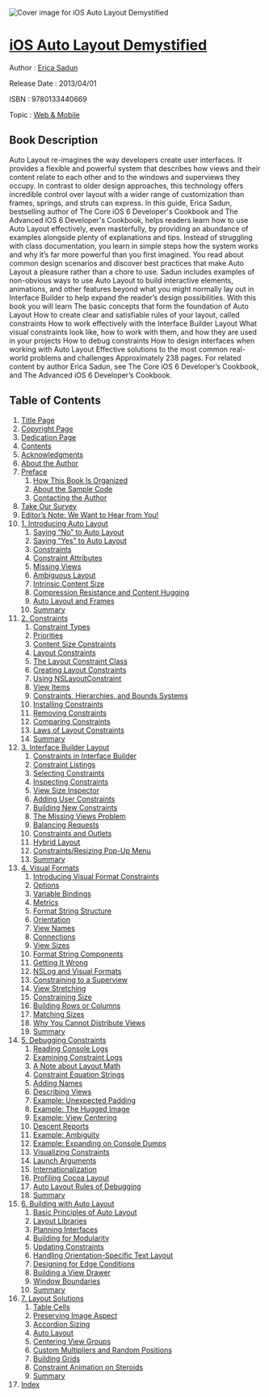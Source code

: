 ![Cover image for iOS Auto Layout Demystified](https://imgdetail.ebookreading.net/cover/cover/web_mobile/EB9780133440669.jpg)

[iOS Auto Layout Demystified](https://ebookreading.net/view/book/iOS+Auto+Layout+Demystified-EB9780133440669_1.html "iOS Auto Layout Demystified")
====================================================================================================================

Author : [Erica Sadun](https://ebookreading.net/search/author/Erica+Sadun)

Release Date : 2013/04/01

ISBN : 9780133440669

Topic : [Web & Mobile](https://ebookreading.net/search/category/web-mobile)

Book Description
-----------------

Auto Layout re-imagines the way developers create user interfaces. It provides a flexible and powerful system that describes how views and their content relate to each other and to the windows and superviews they occupy. In contrast to older design approaches, this technology offers incredible control over layout with a wider range of customization than frames, springs, and struts can express.  In this guide, Erica Sadun, bestselling author of The Core iOS 6 Developer's Cookbook and The Advanced iOS 6 Developer's Cookbook, helps readers learn how to use Auto Layout effectively, even masterfully, by providing an abundance of examples alongside plenty of explanations and tips. Instead of struggling with class documentation, you learn in simple steps how the system works and why it’s far more powerful than you first imagined. You read about common design scenarios and discover best practices that make Auto Layout a pleasure rather than a chore to use. Sadun includes examples of non-obvious ways to use Auto Layout to build interactive elements, animations, and other features beyond what you might normally lay out in Interface Builder to help expand the reader’s design possibilities. With this book you will learn
The basic concepts that form the foundation of Auto Layout
How to create clear and satisfiable rules of your layout, called constraints
How to work effectively with the Interface Builder Layout
What visual constraints look like, how to work with them, and how they are used in your projects
How to debug constraints
How to design interfaces when working with Auto Layout
Effective solutions to the most common real-world problems and challenges
Approximately 238 pages.
For related content by author Erica Sadun, see The Core iOS 6 Developer’s Cookbook, and The Advanced iOS 6 Developer’s Cookbook. 
              
Table of Contents
-----------------

1. [Title Page](https://ebookreading.net/view/book/iOS+Auto+Layout+Demystified-EB9780133440669_2.html)
1. [Copyright Page](https://ebookreading.net/view/book/iOS+Auto+Layout+Demystified-EB9780133440669_3.html)
1. [Dedication Page](https://ebookreading.net/view/book/iOS+Auto+Layout+Demystified-EB9780133440669_4.html)
1. [Contents](https://ebookreading.net/view/book/iOS+Auto+Layout+Demystified-EB9780133440669_5.html)
1. [Acknowledgments](https://ebookreading.net/view/book/iOS+Auto+Layout+Demystified-EB9780133440669_6.html)
1. [About the Author](https://ebookreading.net/view/book/iOS+Auto+Layout+Demystified-EB9780133440669_7.html)
1. [Preface](https://ebookreading.net/view/book/iOS+Auto+Layout+Demystified-EB9780133440669_8.html)
    1. [How This Book Is Organized](https://ebookreading.net/view/book/iOS+Auto+Layout+Demystified-EB9780133440669_8.html#pref03lev1sec1)
    1. [About the Sample Code](https://ebookreading.net/view/book/iOS+Auto+Layout+Demystified-EB9780133440669_8.html#pref03lev1sec2)
    1. [Contacting the Author](https://ebookreading.net/view/book/iOS+Auto+Layout+Demystified-EB9780133440669_8.html#pref03lev1sec3)
1. [Take Our Survey](https://ebookreading.net/view/book/iOS+Auto+Layout+Demystified-EB9780133440669_9.html)
1. [Editor’s Note: We Want to Hear from You!](https://ebookreading.net/view/book/iOS+Auto+Layout+Demystified-EB9780133440669_10.html)
1. [1. Introducing Auto Layout](https://ebookreading.net/view/book/iOS+Auto+Layout+Demystified-EB9780133440669_11.html)
    1. [Saying “No” to Auto Layout](https://ebookreading.net/view/book/iOS+Auto+Layout+Demystified-EB9780133440669_11.html#ch01lev1sec1)
    1. [Saying “Yes” to Auto Layout](https://ebookreading.net/view/book/iOS+Auto+Layout+Demystified-EB9780133440669_11.html#ch01lev1sec2)
    1. [Constraints](https://ebookreading.net/view/book/iOS+Auto+Layout+Demystified-EB9780133440669_11.html#ch01lev1sec3)
    1. [Constraint Attributes](https://ebookreading.net/view/book/iOS+Auto+Layout+Demystified-EB9780133440669_11.html#ch01lev1sec4)
    1. [Missing Views](https://ebookreading.net/view/book/iOS+Auto+Layout+Demystified-EB9780133440669_11.html#ch01lev1sec5)
    1. [Ambiguous Layout](https://ebookreading.net/view/book/iOS+Auto+Layout+Demystified-EB9780133440669_11.html#ch01lev1sec6)
    1. [Intrinsic Content Size](https://ebookreading.net/view/book/iOS+Auto+Layout+Demystified-EB9780133440669_11.html#ch01lev1sec7)
    1. [Compression Resistance and Content Hugging](https://ebookreading.net/view/book/iOS+Auto+Layout+Demystified-EB9780133440669_11.html#ch01lev1sec8)
    1. [Auto Layout and Frames](https://ebookreading.net/view/book/iOS+Auto+Layout+Demystified-EB9780133440669_11.html#ch01lev1sec9)
    1. [Summary](https://ebookreading.net/view/book/iOS+Auto+Layout+Demystified-EB9780133440669_11.html#ch01lev1sec10)
1. [2. Constraints](https://ebookreading.net/view/book/iOS+Auto+Layout+Demystified-EB9780133440669_12.html)
    1. [Constraint Types](https://ebookreading.net/view/book/iOS+Auto+Layout+Demystified-EB9780133440669_12.html#ch02lev1sec1)
    1. [Priorities](https://ebookreading.net/view/book/iOS+Auto+Layout+Demystified-EB9780133440669_12.html#ch02lev1sec2)
    1. [Content Size Constraints](https://ebookreading.net/view/book/iOS+Auto+Layout+Demystified-EB9780133440669_12.html#ch02lev1sec3)
    1. [Layout Constraints](https://ebookreading.net/view/book/iOS+Auto+Layout+Demystified-EB9780133440669_12.html#ch02lev1sec4)
    1. [The Layout Constraint Class](https://ebookreading.net/view/book/iOS+Auto+Layout+Demystified-EB9780133440669_12.html#ch02lev1sec5)
    1. [Creating Layout Constraints](https://ebookreading.net/view/book/iOS+Auto+Layout+Demystified-EB9780133440669_12.html#ch02lev1sec6)
    1. [Using NSLayoutConstraint](https://ebookreading.net/view/book/iOS+Auto+Layout+Demystified-EB9780133440669_12.html#ch02lev1sec7)
    1. [View Items](https://ebookreading.net/view/book/iOS+Auto+Layout+Demystified-EB9780133440669_12.html#ch02lev1sec8)
    1. [Constraints, Hierarchies, and Bounds Systems](https://ebookreading.net/view/book/iOS+Auto+Layout+Demystified-EB9780133440669_12.html#ch02lev1sec9)
    1. [Installing Constraints](https://ebookreading.net/view/book/iOS+Auto+Layout+Demystified-EB9780133440669_12.html#ch02lev1sec10)
    1. [Removing Constraints](https://ebookreading.net/view/book/iOS+Auto+Layout+Demystified-EB9780133440669_12.html#ch02lev1sec11)
    1. [Comparing Constraints](https://ebookreading.net/view/book/iOS+Auto+Layout+Demystified-EB9780133440669_12.html#ch02lev1sec12)
    1. [Laws of Layout Constraints](https://ebookreading.net/view/book/iOS+Auto+Layout+Demystified-EB9780133440669_12.html#ch02lev1sec13)
    1. [Summary](https://ebookreading.net/view/book/iOS+Auto+Layout+Demystified-EB9780133440669_12.html#ch02lev1sec14)
1. [3. Interface Builder Layout](https://ebookreading.net/view/book/iOS+Auto+Layout+Demystified-EB9780133440669_13.html)
    1. [Constraints in Interface Builder](https://ebookreading.net/view/book/iOS+Auto+Layout+Demystified-EB9780133440669_13.html#ch03lev1sec1)
    1. [Constraint Listings](https://ebookreading.net/view/book/iOS+Auto+Layout+Demystified-EB9780133440669_13.html#ch03lev1sec2)
    1. [Selecting Constraints](https://ebookreading.net/view/book/iOS+Auto+Layout+Demystified-EB9780133440669_13.html#ch03lev1sec3)
    1. [Inspecting Constraints](https://ebookreading.net/view/book/iOS+Auto+Layout+Demystified-EB9780133440669_13.html#ch03lev1sec4)
    1. [View Size Inspector](https://ebookreading.net/view/book/iOS+Auto+Layout+Demystified-EB9780133440669_13.html#ch03lev1sec5)
    1. [Adding User Constraints](https://ebookreading.net/view/book/iOS+Auto+Layout+Demystified-EB9780133440669_13.html#ch03lev1sec6)
    1. [Building New Constraints](https://ebookreading.net/view/book/iOS+Auto+Layout+Demystified-EB9780133440669_13.html#ch03lev1sec7)
    1. [The Missing Views Problem](https://ebookreading.net/view/book/iOS+Auto+Layout+Demystified-EB9780133440669_13.html#ch03lev1sec8)
    1. [Balancing Requests](https://ebookreading.net/view/book/iOS+Auto+Layout+Demystified-EB9780133440669_13.html#ch03lev1sec9)
    1. [Constraints and Outlets](https://ebookreading.net/view/book/iOS+Auto+Layout+Demystified-EB9780133440669_13.html#ch03lev1sec10)
    1. [Hybrid Layout](https://ebookreading.net/view/book/iOS+Auto+Layout+Demystified-EB9780133440669_13.html#ch03lev1sec11)
    1. [Constraints/Resizing Pop-Up Menu](https://ebookreading.net/view/book/iOS+Auto+Layout+Demystified-EB9780133440669_13.html#ch03lev1sec12)
    1. [Summary](https://ebookreading.net/view/book/iOS+Auto+Layout+Demystified-EB9780133440669_13.html#ch03lev1sec13)
1. [4. Visual Formats](https://ebookreading.net/view/book/iOS+Auto+Layout+Demystified-EB9780133440669_14.html)
    1. [Introducing Visual Format Constraints](https://ebookreading.net/view/book/iOS+Auto+Layout+Demystified-EB9780133440669_14.html#ch04lev1sec1)
    1. [Options](https://ebookreading.net/view/book/iOS+Auto+Layout+Demystified-EB9780133440669_14.html#ch04lev1sec2)
    1. [Variable Bindings](https://ebookreading.net/view/book/iOS+Auto+Layout+Demystified-EB9780133440669_14.html#ch04lev1sec3)
    1. [Metrics](https://ebookreading.net/view/book/iOS+Auto+Layout+Demystified-EB9780133440669_14.html#ch04lev1sec4)
    1. [Format String Structure](https://ebookreading.net/view/book/iOS+Auto+Layout+Demystified-EB9780133440669_14.html#ch04lev1sec5)
    1. [Orientation](https://ebookreading.net/view/book/iOS+Auto+Layout+Demystified-EB9780133440669_14.html#ch04lev1sec6)
    1. [View Names](https://ebookreading.net/view/book/iOS+Auto+Layout+Demystified-EB9780133440669_14.html#ch04lev1sec7)
    1. [Connections](https://ebookreading.net/view/book/iOS+Auto+Layout+Demystified-EB9780133440669_14.html#ch04lev1sec8)
    1. [View Sizes](https://ebookreading.net/view/book/iOS+Auto+Layout+Demystified-EB9780133440669_14.html#ch04lev1sec9)
    1. [Format String Components](https://ebookreading.net/view/book/iOS+Auto+Layout+Demystified-EB9780133440669_14.html#ch04lev1sec10)
    1. [Getting It Wrong](https://ebookreading.net/view/book/iOS+Auto+Layout+Demystified-EB9780133440669_14.html#ch04lev1sec11)
    1. [NSLog and Visual Formats](https://ebookreading.net/view/book/iOS+Auto+Layout+Demystified-EB9780133440669_14.html#ch04lev1sec12)
    1. [Constraining to a Superview](https://ebookreading.net/view/book/iOS+Auto+Layout+Demystified-EB9780133440669_14.html#ch04lev1sec13)
    1. [View Stretching](https://ebookreading.net/view/book/iOS+Auto+Layout+Demystified-EB9780133440669_14.html#ch04lev1sec14)
    1. [Constraining Size](https://ebookreading.net/view/book/iOS+Auto+Layout+Demystified-EB9780133440669_14.html#ch04lev1sec15)
    1. [Building Rows or Columns](https://ebookreading.net/view/book/iOS+Auto+Layout+Demystified-EB9780133440669_14.html#ch04lev1sec16)
    1. [Matching Sizes](https://ebookreading.net/view/book/iOS+Auto+Layout+Demystified-EB9780133440669_14.html#ch04lev1sec17)
    1. [Why You Cannot Distribute Views](https://ebookreading.net/view/book/iOS+Auto+Layout+Demystified-EB9780133440669_14.html#ch04lev1sec18)
    1. [Summary](https://ebookreading.net/view/book/iOS+Auto+Layout+Demystified-EB9780133440669_14.html#ch04lev1sec19)
1. [5. Debugging Constraints](https://ebookreading.net/view/book/iOS+Auto+Layout+Demystified-EB9780133440669_15.html)
    1. [Reading Console Logs](https://ebookreading.net/view/book/iOS+Auto+Layout+Demystified-EB9780133440669_15.html#ch05lev1sec1)
    1. [Examining Constraint Logs](https://ebookreading.net/view/book/iOS+Auto+Layout+Demystified-EB9780133440669_15.html#ch05lev1sec2)
    1. [A Note about Layout Math](https://ebookreading.net/view/book/iOS+Auto+Layout+Demystified-EB9780133440669_15.html#ch05lev1sec3)
    1. [Constraint Equation Strings](https://ebookreading.net/view/book/iOS+Auto+Layout+Demystified-EB9780133440669_15.html#ch05lev1sec4)
    1. [Adding Names](https://ebookreading.net/view/book/iOS+Auto+Layout+Demystified-EB9780133440669_15.html#ch05lev1sec5)
    1. [Describing Views](https://ebookreading.net/view/book/iOS+Auto+Layout+Demystified-EB9780133440669_15.html#ch05lev1sec6)
    1. [Example: Unexpected Padding](https://ebookreading.net/view/book/iOS+Auto+Layout+Demystified-EB9780133440669_15.html#ch05lev1sec7)
    1. [Example: The Hugged Image](https://ebookreading.net/view/book/iOS+Auto+Layout+Demystified-EB9780133440669_15.html#ch05lev1sec8)
    1. [Example: View Centering](https://ebookreading.net/view/book/iOS+Auto+Layout+Demystified-EB9780133440669_15.html#ch05lev1sec9)
    1. [Descent Reports](https://ebookreading.net/view/book/iOS+Auto+Layout+Demystified-EB9780133440669_15.html#ch05lev1sec10)
    1. [Example: Ambiguity](https://ebookreading.net/view/book/iOS+Auto+Layout+Demystified-EB9780133440669_15.html#ch05lev1sec11)
    1. [Example: Expanding on Console Dumps](https://ebookreading.net/view/book/iOS+Auto+Layout+Demystified-EB9780133440669_15.html#ch05lev1sec12)
    1. [Visualizing Constraints](https://ebookreading.net/view/book/iOS+Auto+Layout+Demystified-EB9780133440669_15.html#ch05lev1sec13)
    1. [Launch Arguments](https://ebookreading.net/view/book/iOS+Auto+Layout+Demystified-EB9780133440669_15.html#ch05lev1sec14)
    1. [Internationalization](https://ebookreading.net/view/book/iOS+Auto+Layout+Demystified-EB9780133440669_15.html#ch05lev1sec15)
    1. [Profiling Cocoa Layout](https://ebookreading.net/view/book/iOS+Auto+Layout+Demystified-EB9780133440669_15.html#ch05lev1sec16)
    1. [Auto Layout Rules of Debugging](https://ebookreading.net/view/book/iOS+Auto+Layout+Demystified-EB9780133440669_15.html#ch05lev1sec17)
    1. [Summary](https://ebookreading.net/view/book/iOS+Auto+Layout+Demystified-EB9780133440669_15.html#ch05lev1sec18)
1. [6. Building with Auto Layout](https://ebookreading.net/view/book/iOS+Auto+Layout+Demystified-EB9780133440669_17.html)
    1. [Basic Principles of Auto Layout](https://ebookreading.net/view/book/iOS+Auto+Layout+Demystified-EB9780133440669_17.html#ch06lev1sec1)
    1. [Layout Libraries](https://ebookreading.net/view/book/iOS+Auto+Layout+Demystified-EB9780133440669_17.html#ch06lev1sec2)
    1. [Planning Interfaces](https://ebookreading.net/view/book/iOS+Auto+Layout+Demystified-EB9780133440669_17.html#ch06lev1sec3)
    1. [Building for Modularity](https://ebookreading.net/view/book/iOS+Auto+Layout+Demystified-EB9780133440669_17.html#ch06lev1sec4)
    1. [Updating Constraints](https://ebookreading.net/view/book/iOS+Auto+Layout+Demystified-EB9780133440669_17.html#ch06lev1sec5)
    1. [Handling Orientation-Specific Text Layout](https://ebookreading.net/view/book/iOS+Auto+Layout+Demystified-EB9780133440669_17.html#ch06lev1sec6)
    1. [Designing for Edge Conditions](https://ebookreading.net/view/book/iOS+Auto+Layout+Demystified-EB9780133440669_17.html#ch06lev1sec7)
    1. [Building a View Drawer](https://ebookreading.net/view/book/iOS+Auto+Layout+Demystified-EB9780133440669_17.html#ch06lev1sec8)
    1. [Window Boundaries](https://ebookreading.net/view/book/iOS+Auto+Layout+Demystified-EB9780133440669_17.html#ch06lev1sec9)
    1. [Summary](https://ebookreading.net/view/book/iOS+Auto+Layout+Demystified-EB9780133440669_17.html#ch06lev1sec10)
1. [7. Layout Solutions](https://ebookreading.net/view/book/iOS+Auto+Layout+Demystified-EB9780133440669_18.html)
    1. [Table Cells](https://ebookreading.net/view/book/iOS+Auto+Layout+Demystified-EB9780133440669_18.html#ch07lev1sec1)
    1. [Preserving Image Aspect](https://ebookreading.net/view/book/iOS+Auto+Layout+Demystified-EB9780133440669_18.html#ch07lev1sec2)
    1. [Accordion Sizing](https://ebookreading.net/view/book/iOS+Auto+Layout+Demystified-EB9780133440669_18.html#ch07lev1sec3)
    1. [Auto Layout](https://ebookreading.net/view/book/iOS+Auto+Layout+Demystified-EB9780133440669_18.html#ch07lev1sec4)
    1. [Centering View Groups](https://ebookreading.net/view/book/iOS+Auto+Layout+Demystified-EB9780133440669_18.html#ch07lev1sec5)
    1. [Custom Multipliers and Random Positions](https://ebookreading.net/view/book/iOS+Auto+Layout+Demystified-EB9780133440669_18.html#ch07lev1sec6)
    1. [Building Grids](https://ebookreading.net/view/book/iOS+Auto+Layout+Demystified-EB9780133440669_18.html#ch07lev1sec7)
    1. [Constraint Animation on Steroids](https://ebookreading.net/view/book/iOS+Auto+Layout+Demystified-EB9780133440669_18.html#ch07lev1sec8)
    1. [Summary](https://ebookreading.net/view/book/iOS+Auto+Layout+Demystified-EB9780133440669_18.html#ch07lev1sec9)
1. [Index](https://ebookreading.net/view/book/iOS+Auto+Layout+Demystified-EB9780133440669_19.html#index)

